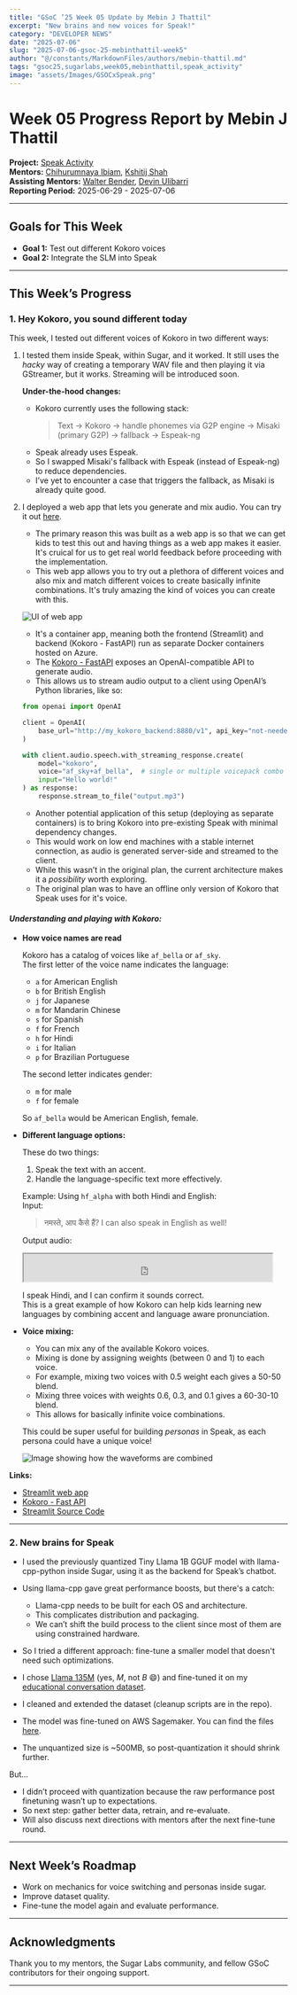 ```yaml
---
title: "GSoC ’25 Week 05 Update by Mebin J Thattil"
excerpt: "New brains and new voices for Speak!"
category: "DEVELOPER NEWS"
date: "2025-07-06"
slug: "2025-07-06-gsoc-25-mebinthattil-week5"
author: "@/constants/MarkdownFiles/authors/mebin-thattil.md"
tags: "gsoc25,sugarlabs,week05,mebinthattil,speak_activity"
image: "assets/Images/GSOCxSpeak.png"
---
```


<!-- markdownlint-disable -->

# Week 05 Progress Report by Mebin J Thattil

**Project:** [Speak Activity](https://github.com/sugarlabs/speak)  
**Mentors:** [Chihurumnaya Ibiam](https://github.com/chimosky), [Kshitij Shah](https://github.com/kshitijdshah99)  
**Assisting Mentors:** [Walter Bender](https://github.com/walterbender), [Devin Ulibarri](https://github.com/pikurasa)  
**Reporting Period:** 2025-06-29 - 2025-07-06

---

## Goals for This Week

- **Goal 1:** Test out different Kokoro voices  
- **Goal 2:** Integrate the SLM into Speak  

---

## This Week’s Progress

### **1. Hey Kokoro, you sound different today**

This week, I tested out different voices of Kokoro in two different ways:

1. I tested them inside Speak, within Sugar, and it worked. It still uses the _hacky_ way of creating a temporary WAV file and then playing it via GStreamer, but it works. Streaming will be introduced soon.  

    **Under-the-hood changes:**
    - Kokoro currently uses the following stack:  
      > Text → Kokoro → handle phonemes via G2P engine → Misaki (primary G2P) → fallback → Espeak-ng  
    - Speak already uses Espeak.  
    - So I swapped Misaki's fallback with Espeak (instead of Espeak-ng) to reduce dependencies.  
    - I’ve yet to encounter a case that triggers the fallback, as Misaki is already quite good.

2. I deployed a web app that lets you generate and mix audio. You can try it out [here](https://newstreamlit-frontend.blackpond-9921706d.eastus.azurecontainerapps.io/).
    - The primary reason this was built as a web app is so that we can get kids to test this out and having things as a web app makes it easier. It's cruical for us to get real world feedback before proceeding with the implementation.
    - This web app allows you to try out a plethora of different voices and also mix and match different voices to create basically infinite combinations. It's truly amazing the kind of voices you can create with this.

    ![UI of web app](https://mebin.shop/Kokoro-Streamlit-UI.png)

    - It's a container app, meaning both the frontend (Streamlit) and backend (Kokoro - FastAPI) run as separate Docker containers hosted on Azure.  
    - The [Kokoro - FastAPI](https://github.com/mebinthattil/Kokoro-FastAPI) exposes an OpenAI-compatible API to generate audio.  
    - This allows us to stream audio output to a client using OpenAI’s Python libraries, like so:

    ```python
    from openai import OpenAI

    client = OpenAI(
        base_url="http://my_kokoro_backend:8880/v1", api_key="not-needed"
    )

    with client.audio.speech.with_streaming_response.create(
        model="kokoro",
        voice="af_sky+af_bella",  # single or multiple voicepack combo
        input="Hello world!"
    ) as response:
        response.stream_to_file("output.mp3")
    ```

    - Another potential application of this setup (deploying as separate containers) is to bring Kokoro into pre-existing Speak with minimal dependency changes.  
    - This would work on low end machines with a stable internet connection, as audio is generated server-side and streamed to the client.  
    - While this wasn’t in the original plan, the current architecture makes it a _possibility_ worth exploring.
    - The original plan was to have an offline only version of Kokoro that Speak uses for it's voice. 

#### _Understanding and playing with Kokoro:_

- **How voice names are read**

    Kokoro has a catalog of voices like `af_bella` or `af_sky`.  
    The first letter of the voice name indicates the language:
    - `a` for American English
    - `b` for British English
    - `j` for Japanese
    - `m` for Mandarin Chinese
    - `s` for Spanish
    - `f` for French
    - `h` for Hindi
    - `i` for Italian
    - `p` for Brazilian Portuguese

    The second letter indicates gender:
    - `m` for male  
    - `f` for female  

    So `af_bella` would be American English, female.

- **Different language options:**

    These do two things:
    1. Speak the text with an accent.
    2. Handle the language-specific text more effectively.

    Example: Using `hf_alpha` with both Hindi and English:  
    Input:
    > नमस्ते, आप कैसे हैं? I can also speak in English as well!

    Output audio:  
    <iframe src="https://drive.google.com/file/d/1vd0V3hoZlEYQBhm9clSeeDz25qwtwXEE/preview" width="450" height="50" allow="autoplay"></iframe>

    I speak Hindi, and I can confirm it sounds correct.  
    This is a great example of how Kokoro can help kids learning new languages by combining accent and language aware pronunciation.

- **Voice mixing:**

    - You can mix any of the available Kokoro voices.
    - Mixing is done by assigning weights (between 0 and 1) to each voice.
    - For example, mixing two voices with 0.5 weight each gives a 50-50 blend.
    - Mixing three voices with weights 0.6, 0.3, and 0.1 gives a 60-30-10 blend.
    - This allows for basically infinite voice combinations.

    This could be super useful for building *personas* in Speak, as each persona could have a unique voice!

    ![Image showing how the waveforms are combined](https://github.com/mebinthattil/Kokoro-FastAPI/raw/master/assets/voice_analysis.png)

**Links:**
- [Streamlit web app](https://newstreamlit-frontend.blackpond-9921706d.eastus.azurecontainerapps.io/)
- [Kokoro - Fast API](https://github.com/mebinthattil/Kokoro-FastAPI)
- [Streamlit Source Code](https://github.com/mebinthattil/Streamlit-Kokoro-Voice-Mixer-Demo)

---

### **2. New brains for Speak**

- I used the previously quantized Tiny Llama 1B GGUF model with llama-cpp-python inside Sugar, using it as the backend for Speak’s chatbot.  
- Using llama-cpp gave great performance boosts, but there's a catch:  
    - Llama-cpp needs to be built for each OS and architecture.
    - This complicates distribution and packaging.  
    - We can’t shift the build process to the client since most of them are using constrained hardware.

- So I tried a different approach: fine-tune a smaller model that doesn't need such optimizations.
- I chose [Llama 135M](https://huggingface.co/amd/AMD-Llama-135m) (yes, *M*, not *B* 😄) and fine-tuned it on my [educational conversation dataset](https://github.com/mebinthattil/Education-Dialogue-Dataset).
- I cleaned and extended the dataset (cleanup scripts are in the repo).
- The model was fine-tuned on AWS Sagemaker. You can find the files [here](https://huggingface.co/MebinThattil/Llama-135M-FT/tree/main).
- The unquantized size is ~500MB, so post-quantization it should shrink further.

But...

- I didn’t proceed with quantization because the raw performance post finetuning wasn’t up to expectations.
- So next step: gather better data, retrain, and re-evaluate.
- Will also discuss next directions with mentors after the next fine-tune round.

---

## Next Week’s Roadmap

- Work on mechanics for voice switching and personas inside sugar.  
- Improve dataset quality.  
- Fine-tune the model again and evaluate performance.

---

## Acknowledgments

Thank you to my mentors, the Sugar Labs community, and fellow GSoC contributors for their ongoing support.

---